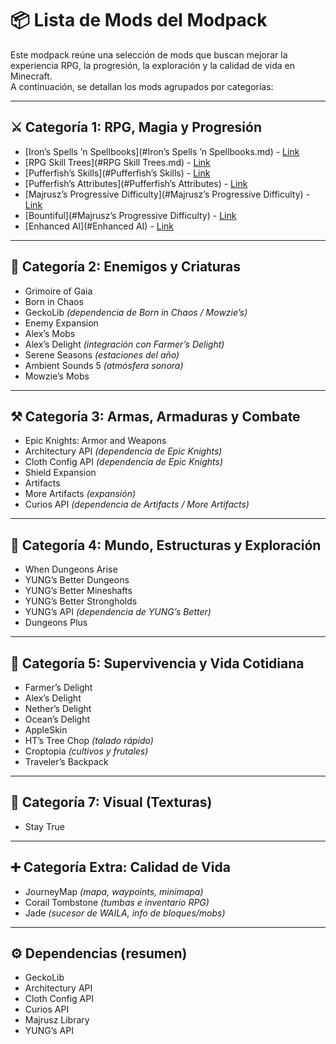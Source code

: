 
# 📦 Lista de Mods del Modpack

Este modpack reúne una selección de mods que buscan mejorar la experiencia RPG, la progresión, la exploración y la calidad de vida en Minecraft.  
A continuación, se detallan los mods agrupados por categorías:

---

## ⚔️ Categoría 1: RPG, Magia y Progresión
- [Iron’s Spells ’n Spellbooks](#Iron’s Spells ’n Spellbooks.md) - [Link](https://www.curseforge.com/minecraft/mc-mods/irons-spells-n-spellbooks)  
- [RPG Skill Trees](#RPG Skill Trees.md) - [Link](https://www.curseforge.com/minecraft/mc-mods/rpg-skill-trees)  
- [Pufferfish’s Skills](#Pufferfish’s Skills) - [Link](https://www.curseforge.com/minecraft/mc-mods/puffish-skills)  
- [Pufferfish’s Attributes](#Pufferfish’s Attributes) - [Link](https://www.curseforge.com/minecraft/mc-mods/puffish-attributes)  
- [Majrusz’s Progressive Difficulty](#Majrusz’s Progressive Difficulty) - [Link](https://www.curseforge.com/minecraft/mc-mods/majruszs-progressive-difficulty)   
- [Bountiful](#Majrusz’s Progressive Difficulty) - [Link](https://www.curseforge.com/minecraft/mc-mods/bountiful) 
- [Enhanced AI](#Enhanced AI) - [Link](https://www.curseforge.com/minecraft/mc-mods/enhanced-ai)  

---

## 👹 Categoría 2: Enemigos y Criaturas
- Grimoire of Gaia  
- Born in Chaos  
- GeckoLib *(dependencia de Born in Chaos / Mowzie’s)*  
- Enemy Expansion  
- Alex’s Mobs  
- Alex’s Delight *(integración con Farmer’s Delight)*  
- Serene Seasons *(estaciones del año)*  
- Ambient Sounds 5 *(atmósfera sonora)*  
- Mowzie’s Mobs  

---

## ⚒️ Categoría 3: Armas, Armaduras y Combate
- Epic Knights: Armor and Weapons  
- Architectury API *(dependencia de Epic Knights)*  
- Cloth Config API *(dependencia de Epic Knights)*  
- Shield Expansion  
- Artifacts  
- More Artifacts *(expansión)*  
- Curios API *(dependencia de Artifacts / More Artifacts)*  

---

## 🏰 Categoría 4: Mundo, Estructuras y Exploración
- When Dungeons Arise  
- YUNG’s Better Dungeons  
- YUNG’s Better Mineshafts  
- YUNG’s Better Strongholds  
- YUNG’s API *(dependencia de YUNG’s Better)*  
- Dungeons Plus  

---

## 🌱 Categoría 5: Supervivencia y Vida Cotidiana
- Farmer’s Delight  
- Alex’s Delight  
- Nether’s Delight  
- Ocean’s Delight  
- AppleSkin  
- HT’s Tree Chop *(talado rápido)*  
- Croptopia *(cultivos y frutales)*  
- Traveler’s Backpack  

---

## 🎨 Categoría 7: Visual (Texturas)
- Stay True

---

## ➕ Categoría Extra: Calidad de Vida
- JourneyMap *(mapa, waypoints, minimapa)*  
- Corail Tombstone *(tumbas e inventario RPG)*  
- Jade *(sucesor de WAILA, info de bloques/mobs)*  

---

## ⚙️ Dependencias (resumen)
- GeckoLib  
- Architectury API  
- Cloth Config API  
- Curios API  
- Majrusz Library  
- YUNG’s API  
